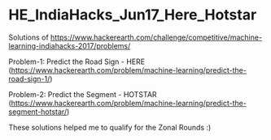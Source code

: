 # HE_IndiaHacks_Jun17_Here_Hotstar
Solutions of https://www.hackerearth.com/challenge/competitive/machine-learning-indiahacks-2017/problems/

Problem-1:  Predict the Road Sign - HERE (https://www.hackerearth.com/problem/machine-learning/predict-the-road-sign-1/)

Problem-2:  Predict the Segment - HOTSTAR (https://www.hackerearth.com/problem/machine-learning/predict-the-segment-hotstar/)

These solutions helped me to qualify for the Zonal Rounds :)
